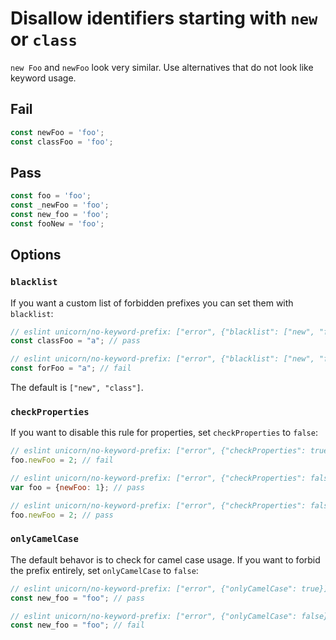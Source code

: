 # Disallow identifiers starting with `new` or `class`

`new Foo` and `newFoo` look very similar. Use alternatives that do not look like keyword usage.

## Fail

```js
const newFoo = 'foo';
const classFoo = 'foo';
```


## Pass

```js
const foo = 'foo';
const _newFoo = 'foo';
const new_foo = 'foo';
const fooNew = 'foo';
```


## Options
### `blacklist`

If you want a custom list of forbidden prefixes you can set them with `blacklist`:

```js
// eslint unicorn/no-keyword-prefix: ["error", {"blacklist": ["new", "for"]}]
const classFoo = "a"; // pass

// eslint unicorn/no-keyword-prefix: ["error", {"blacklist": ["new", "for"]}]
const forFoo = "a"; // fail
```

The default is `["new", "class"]`.

### `checkProperties`

If you want to disable this rule for properties, set `checkProperties` to `false`:

```js
// eslint unicorn/no-keyword-prefix: ["error", {"checkProperties": true}]
foo.newFoo = 2; // fail

// eslint unicorn/no-keyword-prefix: ["error", {"checkProperties": false}]
var foo = {newFoo: 1}; // pass

// eslint unicorn/no-keyword-prefix: ["error", {"checkProperties": false}]
foo.newFoo = 2; // pass
```

### `onlyCamelCase`

The default behavor is to check for camel case usage. If you want to forbid the prefix entirely, set `onlyCamelCase` to `false`:

```js
// eslint unicorn/no-keyword-prefix: ["error", {"onlyCamelCase": true}]
const new_foo = "foo"; // pass

// eslint unicorn/no-keyword-prefix: ["error", {"onlyCamelCase": false}]
const new_foo = "foo"; // fail
```
